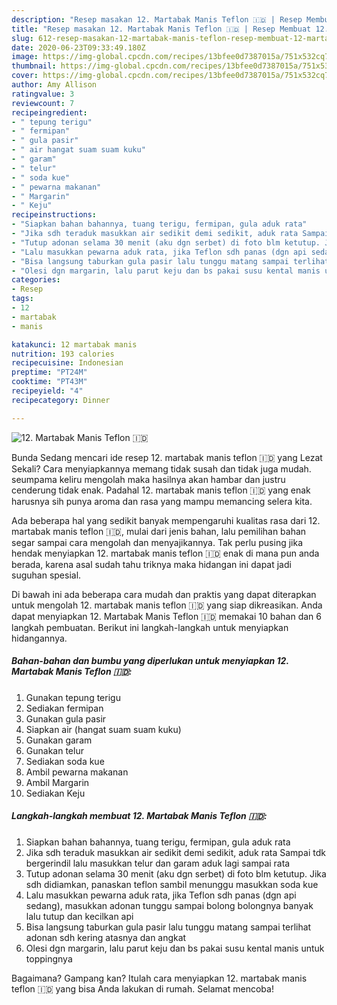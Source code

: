 ```yaml
---
description: "Resep masakan 12. Martabak Manis Teflon 🇮🇩 | Resep Membuat 12. Martabak Manis Teflon 🇮🇩 Yang Mudah Dan Praktis"
title: "Resep masakan 12. Martabak Manis Teflon 🇮🇩 | Resep Membuat 12. Martabak Manis Teflon 🇮🇩 Yang Mudah Dan Praktis"
slug: 612-resep-masakan-12-martabak-manis-teflon-resep-membuat-12-martabak-manis-teflon-yang-mudah-dan-praktis
date: 2020-06-23T09:33:49.180Z
image: https://img-global.cpcdn.com/recipes/13bfee0d7387015a/751x532cq70/12-martabak-manis-teflon-🇮🇩-foto-resep-utama.jpg
thumbnail: https://img-global.cpcdn.com/recipes/13bfee0d7387015a/751x532cq70/12-martabak-manis-teflon-🇮🇩-foto-resep-utama.jpg
cover: https://img-global.cpcdn.com/recipes/13bfee0d7387015a/751x532cq70/12-martabak-manis-teflon-🇮🇩-foto-resep-utama.jpg
author: Amy Allison
ratingvalue: 3
reviewcount: 7
recipeingredient:
- " tepung terigu"
- " fermipan"
- " gula pasir"
- " air hangat suam suam kuku"
- " garam"
- " telur"
- " soda kue"
- " pewarna makanan"
- " Margarin"
- " Keju"
recipeinstructions:
- "Siapkan bahan bahannya, tuang terigu, fermipan, gula aduk rata"
- "Jika sdh teraduk masukkan air sedikit demi sedikit, aduk rata Sampai tdk bergerindil lalu masukkan telur dan garam aduk lagi sampai rata"
- "Tutup adonan selama 30 menit (aku dgn serbet) di foto blm ketutup. Jika sdh didiamkan, panaskan teflon sambil menunggu masukkan soda kue"
- "Lalu masukkan pewarna aduk rata, jika Teflon sdh panas (dgn api sedang), masukkan adonan tunggu sampai bolong bolongnya banyak lalu tutup dan kecilkan api"
- "Bisa langsung taburkan gula pasir lalu tunggu matang sampai terlihat adonan sdh kering atasnya dan angkat"
- "Olesi dgn margarin, lalu parut keju dan bs pakai susu kental manis untuk toppingnya"
categories:
- Resep
tags:
- 12
- martabak
- manis

katakunci: 12 martabak manis 
nutrition: 193 calories
recipecuisine: Indonesian
preptime: "PT24M"
cooktime: "PT43M"
recipeyield: "4"
recipecategory: Dinner

---
```



![12. Martabak Manis Teflon 🇮🇩](https://img-global.cpcdn.com/recipes/13bfee0d7387015a/751x532cq70/12-martabak-manis-teflon-🇮🇩-foto-resep-utama.jpg)

Bunda Sedang mencari ide resep 12. martabak manis teflon 🇮🇩 yang Lezat Sekali? Cara menyiapkannya memang tidak susah dan tidak juga mudah. seumpama keliru mengolah maka hasilnya akan hambar dan justru cenderung tidak enak. Padahal 12. martabak manis teflon 🇮🇩 yang enak harusnya sih punya aroma dan rasa yang mampu memancing selera kita.



Ada beberapa hal yang sedikit banyak mempengaruhi kualitas rasa dari 12. martabak manis teflon 🇮🇩, mulai dari jenis bahan, lalu pemilihan bahan segar sampai cara mengolah dan menyajikannya. Tak perlu pusing jika hendak menyiapkan 12. martabak manis teflon 🇮🇩 enak di mana pun anda berada, karena asal sudah tahu triknya maka hidangan ini dapat jadi suguhan spesial.


Di bawah ini ada beberapa cara mudah dan praktis yang dapat diterapkan untuk mengolah 12. martabak manis teflon 🇮🇩 yang siap dikreasikan. Anda dapat menyiapkan 12. Martabak Manis Teflon 🇮🇩 memakai 10 bahan dan 6 langkah pembuatan. Berikut ini langkah-langkah untuk menyiapkan hidangannya.

<!--inarticleads1-->

##### Bahan-bahan dan bumbu yang diperlukan untuk menyiapkan 12. Martabak Manis Teflon 🇮🇩:

1. Gunakan  tepung terigu
1. Sediakan  fermipan
1. Gunakan  gula pasir
1. Siapkan  air (hangat suam suam kuku)
1. Gunakan  garam
1. Gunakan  telur
1. Sediakan  soda kue
1. Ambil  pewarna makanan
1. Ambil  Margarin
1. Sediakan  Keju




<!--inarticleads2-->

##### Langkah-langkah membuat 12. Martabak Manis Teflon 🇮🇩:

1. Siapkan bahan bahannya, tuang terigu, fermipan, gula aduk rata
1. Jika sdh teraduk masukkan air sedikit demi sedikit, aduk rata Sampai tdk bergerindil lalu masukkan telur dan garam aduk lagi sampai rata
1. Tutup adonan selama 30 menit (aku dgn serbet) di foto blm ketutup. Jika sdh didiamkan, panaskan teflon sambil menunggu masukkan soda kue
1. Lalu masukkan pewarna aduk rata, jika Teflon sdh panas (dgn api sedang), masukkan adonan tunggu sampai bolong bolongnya banyak lalu tutup dan kecilkan api
1. Bisa langsung taburkan gula pasir lalu tunggu matang sampai terlihat adonan sdh kering atasnya dan angkat
1. Olesi dgn margarin, lalu parut keju dan bs pakai susu kental manis untuk toppingnya




Bagaimana? Gampang kan? Itulah cara menyiapkan 12. martabak manis teflon 🇮🇩 yang bisa Anda lakukan di rumah. Selamat mencoba!
